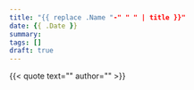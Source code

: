 ```yaml
---
title: "{{ replace .Name "-" " " | title }}"
date: {{ .Date }}
summary:
tags: []
draft: true
---
```

{{< quote text="" author=""  >}}
